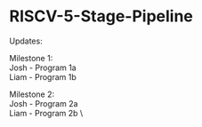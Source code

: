 # RISCV-5-Stage-Pipeline

Updates: 

Milestone 1: \
Josh - Program 1a \
Liam - Program 1b


Milestone 2: \
Josh - Program 2a \
Liam - Program 2b \
